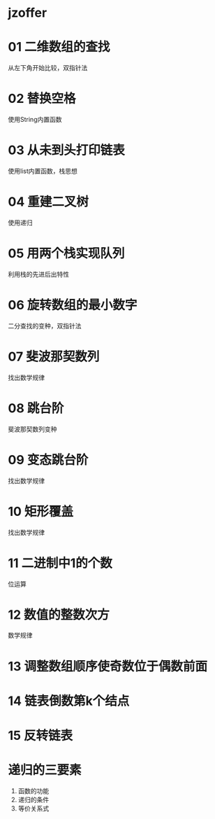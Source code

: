 # jzoffer

# 01 二维数组的查找
从左下角开始比较，双指针法

# 02 替换空格
使用String内置函数

# 03 从未到头打印链表
使用list内置函数，栈思想

# 04 重建二叉树
使用递归

# 05 用两个栈实现队列
利用栈的先进后出特性

# 06 旋转数组的最小数字
二分查找的变种，双指针法

# 07 斐波那契数列
找出数学规律

# 08 跳台阶
斐波那契数列变种

# 09 变态跳台阶
找出数学规律

# 10 矩形覆盖
找出数学规律

# 11 二进制中1的个数
位运算

# 12 数值的整数次方
数学规律

# 13 调整数组顺序使奇数位于偶数前面

# 14 链表倒数第k个结点

# 15 反转链表

# 递归的三要素
1. 函数的功能
2. 递归的条件
3. 等价关系式